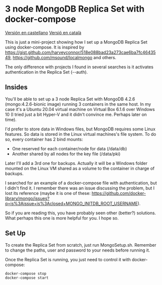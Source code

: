 # 3 node MongoDB Replica Set with docker-compose

[Versión en castellano](README.md)
[Versió en català](READMEcat.md)

This is just a mini-project showing how I set up a MongoDB Replica Set using docker-compose.
It is inspired by https://gist.github.com/harveyconnor/518e088bad23a273cae6ba7fc4643549, https://github.com/msound/localmongo and others.

The only difference with projects I found in several searches is it activates authentication in the Replica Set (--auth).

Insides
-------
You'll be able to set up a 3 node Replica Set with MongoDB 4.2.6 (mongo:4.2.6-bionic image) running 3 containers in the same host. In my case it's a Ubuntu 20.04 virtual machine on Virtual Box 6.1.6 over Windows 10 (I tried just a bit Hyper-V and it didn't convince me. Perhaps later on time).

I'd prefer to store data in Windows files, but MongoDB requires some Linux features. So data is stored in the Linux virtual machines's file system. To do so, every container has 2 bind mounts:
- One reserved for each container/node for data (/data/db)
- Another shared by all nodes for the key file (/data/pki)

Later I'll add a 3rd one for backups. Actually it will be a Windows folder mounted on the Linux VM shared as a volume to the container in charge of backups.

I searched for an example of a docker-compose file with authentication, but I didn't find it. I remember there was an issue discussing the problem, but I lost its reference (maybe it is one of these: https://github.com/docker-library/mongo/issues?q=is%3Aissue+is%3Aclosed+MONGO_INITDB_ROOT_USERNAME).

So if you are reading this, you have probably seen other (better?) solutions. What perhaps this one is more helpful for you. I hope so.

Set Up
------
To create the Replica Set from scratch, just run MongoSetup.sh. Remember to change the paths, user and password to your needs before running it.

Once the Replica Set is running, you just need to control it with docker-compose:

~~~
docker-compose stop
docker-compose start
~~~

